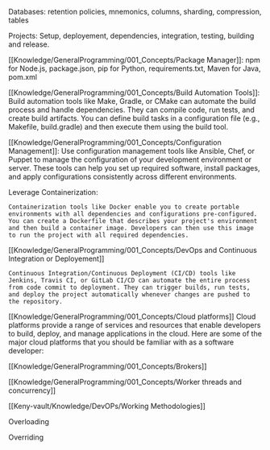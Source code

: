 Databases:
retention policies, mnemonics, columns, sharding, compression, tables

Projects:
Setup, deployement, dependencies, integration, testing, building and release.

[[Knowledge/GeneralProgramming/001_Concepts/Package Manager]]:
 npm for Node.js, package.json, 
 pip for Python, requirements.txt,
 Maven for Java, pom.xml

 [[Knowledge/GeneralProgramming/001_Concepts/Build Automation Tools]]:
    Build automation tools like Make, Gradle, or CMake can automate the build process and handle dependencies. They can compile code, run tests, and create build artifacts. You can define build tasks in a configuration file (e.g., Makefile, build.gradle) and then execute them using the build tool.

[[Knowledge/GeneralProgramming/001_Concepts/Configuration Management]]:
    Use configuration management tools like Ansible, Chef, or Puppet to manage the configuration of your development environment or server. These tools can help you set up required software, install packages, and apply configurations consistently across different environments.

Leverage Containerization:

    Containerization tools like Docker enable you to create portable environments with all dependencies and configurations pre-configured. You can create a Dockerfile that describes your project's environment and then build a container image. Developers can then use this image to run the project with all required dependencies.

[[Knowledge/GeneralProgramming/001_Concepts/DevOps and Continuous Integration or Deployement]]

    Continuous Integration/Continuous Deployment (CI/CD) tools like Jenkins, Travis CI, or GitLab CI/CD can automate the entire process from code commit to deployment. They can trigger builds, run tests, and deploy the project automatically whenever changes are pushed to the repository.

[[Knowledge/GeneralProgramming/001_Concepts/Cloud platforms]]
	Cloud platforms provide a range of services and resources that enable developers to build, deploy, and manage applications in the cloud. Here are some of the major cloud platforms that you should be familiar with as a software developer:

[[Knowledge/GeneralProgramming/001_Concepts/Brokers]]

[[Knowledge/GeneralProgramming/001_Concepts/Worker threads and concurrency]]


[[Keny-vault/Knowledge/DevOPs/Working Methodologies]]


Overloading

Overriding

